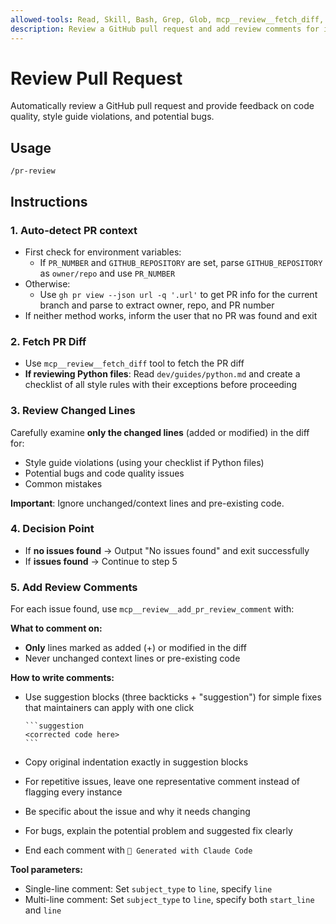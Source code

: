 ```yaml
---
allowed-tools: Read, Skill, Bash, Grep, Glob, mcp__review__fetch_diff, mcp__review__add_pr_review_comment
description: Review a GitHub pull request and add review comments for issues found
---
```


# Review Pull Request

Automatically review a GitHub pull request and provide feedback on code quality, style guide violations, and potential bugs.

## Usage

```
/pr-review
```

## Instructions

### 1. Auto-detect PR context

- First check for environment variables:
  - If `PR_NUMBER` and `GITHUB_REPOSITORY` are set, parse `GITHUB_REPOSITORY` as `owner/repo` and use `PR_NUMBER`
- Otherwise:
  - Use `gh pr view --json url -q '.url'` to get PR info for the current branch and parse to extract owner, repo, and PR number
- If neither method works, inform the user that no PR was found and exit

### 2. Fetch PR Diff

- Use `mcp__review__fetch_diff` tool to fetch the PR diff
- **If reviewing Python files**: Read `dev/guides/python.md` and create a checklist of all style rules with their exceptions before proceeding

### 3. Review Changed Lines

Carefully examine **only the changed lines** (added or modified) in the diff for:

- Style guide violations (using your checklist if Python files)
- Potential bugs and code quality issues
- Common mistakes

**Important**: Ignore unchanged/context lines and pre-existing code.

### 4. Decision Point

- If **no issues found** → Output "No issues found" and exit successfully
- If **issues found** → Continue to step 5

### 5. Add Review Comments

For each issue found, use `mcp__review__add_pr_review_comment` with:

**What to comment on:**

- **Only** lines marked as added (+) or modified in the diff
- Never unchanged context lines or pre-existing code

**How to write comments:**

- Use suggestion blocks (three backticks + "suggestion") for simple fixes that maintainers can apply with one click

  ````
  ```suggestion
  <corrected code here>
  ```
  ````

- Copy original indentation exactly in suggestion blocks
- For repetitive issues, leave one representative comment instead of flagging every instance
- Be specific about the issue and why it needs changing
- For bugs, explain the potential problem and suggested fix clearly
- End each comment with `🤖 Generated with Claude Code`

**Tool parameters:**

- Single-line comment: Set `subject_type` to `line`, specify `line`
- Multi-line comment: Set `subject_type` to `line`, specify both `start_line` and `line`
